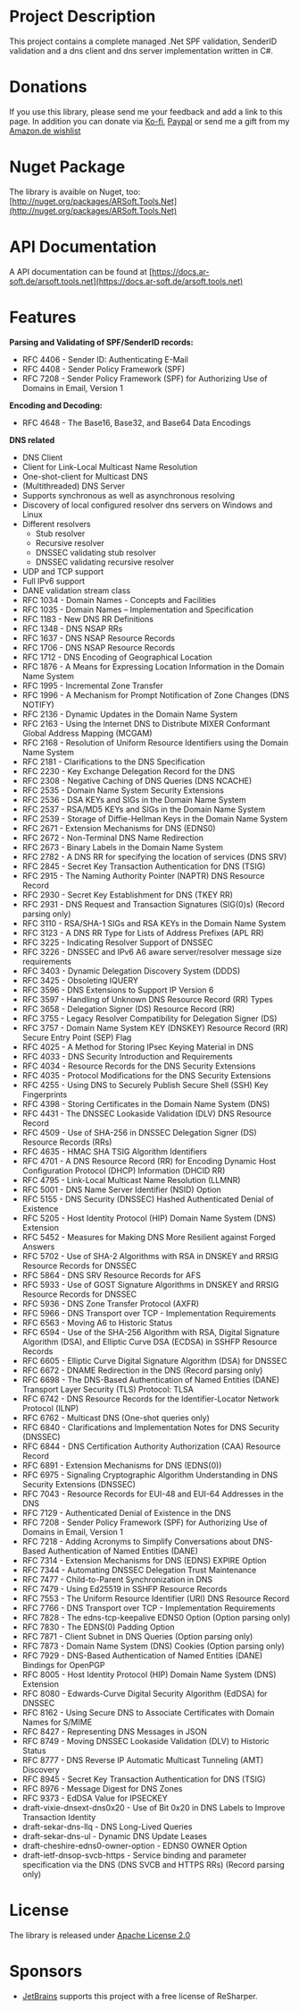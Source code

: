 # Project Description
This project contains a complete managed .Net SPF validation, SenderID validation and a dns client and dns server implementation written in C#.

# Donations
If you use this library, please send me your feedback and add a link to this page.
In addition you can donate via [Ko-fi](https://ko-fi.com/alexreinert), [Paypal](https://www.paypal.com/donate/?cmd=_s-xclick&hosted_button_id=4PW43VJ2DZ7R2) or send me a gift from my [Amazon.de wishlist](https://www.amazon.de/gp/registry/wishlist/3NNUQIQO20AAP/ref=nav_wishlist_lists_1)

# Nuget Package
The library is avaible on Nuget, too: [http://nuget.org/packages/ARSoft.Tools.Net](http://nuget.org/packages/ARSoft.Tools.Net)

# API Documentation
A API documentation can be found at [https://docs.ar-soft.de/arsoft.tools.net](https://docs.ar-soft.de/arsoft.tools.net)

# Features
**Parsing and Validating of SPF/SenderID records:**
* RFC 4406 - Sender ID: Authenticating E-Mail
* RFC 4408 - Sender Policy Framework (SPF)
* RFC 7208 - Sender Policy Framework (SPF) for Authorizing Use of Domains in Email, Version 1

**Encoding and Decoding:**
* RFC 4648 - The Base16, Base32, and Base64 Data Encodings

**DNS related**
* DNS Client
* Client for Link-Local Multicast Name Resolution
* One-shot-client for Multicast DNS
* (Multithreaded) DNS Server
* Supports synchronous as well as asynchronous resolving
* Discovery of local configured resolver dns servers on Windows and Linux    
* Different resolvers
	* Stub resolver
	* Recursive resolver
	* DNSSEC validating stub resolver
	* DNSSEC validating recursive resolver
* UDP and TCP support
* Full IPv6 support
* DANE validation stream class
* RFC 1034 - Domain Names - Concepts and Facilities
* RFC 1035 - Domain Names – Implementation and Specification
* RFC 1183 - New DNS RR Definitions
* RFC 1348 - DNS NSAP RRs
* RFC 1637 - DNS NSAP Resource Records
* RFC 1706 - DNS NSAP Resource Records
* RFC 1712 - DNS Encoding of Geographical Location
* RFC 1876 - A Means for Expressing Location Information in the Domain Name System
* RFC 1995 - Incremental Zone Transfer
* RFC 1996 - A Mechanism for Prompt Notification of Zone Changes (DNS NOTIFY)
* RFC 2136 - Dynamic Updates in the Domain Name System
* RFC 2163 - Using the Internet DNS to Distribute MIXER Conformant Global Address Mapping (MCGAM)
* RFC 2168 - Resolution of Uniform Resource Identifiers using the Domain Name System
* RFC 2181 - Clarifications to the DNS Specification
* RFC 2230 - Key Exchange Delegation Record for the DNS
* RFC 2308 - Negative Caching of DNS Queries (DNS NCACHE)
* RFC 2535 - Domain Name System Security Extensions
* RFC 2536 - DSA KEYs and SIGs in the Domain Name System
* RFC 2537 - RSA/MD5 KEYs and SIGs in the Domain Name System
* RFC 2539 - Storage of Diffie-Hellman Keys in the Domain Name System
* RFC 2671 - Extension Mechanisms for DNS (EDNS0)
* RFC 2672 - Non-Terminal DNS Name Redirection
* RFC 2673 - Binary Labels in the Domain Name System
* RFC 2782 - A DNS RR for specifying the location of services (DNS SRV)
* RFC 2845 - Secret Key Transaction Authentication for DNS (TSIG)
* RFC 2915 - The Naming Authority Pointer (NAPTR) DNS Resource Record
* RFC 2930 - Secret Key Establishment for DNS (TKEY RR)
* RFC 2931 - DNS Request and Transaction Signatures (SIG(0)s) (Record parsing only)
* RFC 3110 - RSA/SHA-1 SIGs and RSA KEYs in the Domain Name System
* RFC 3123 - A DNS RR Type for Lists of Address Prefixes (APL RR)
* RFC 3225 - Indicating Resolver Support of DNSSEC
* RFC 3226 - DNSSEC and IPv6 A6 aware server/resolver message size requirements
* RFC 3403 - Dynamic Delegation Discovery System (DDDS)
* RFC 3425 - Obsoleting IQUERY
* RFC 3596 - DNS Extensions to Support IP Version 6
* RFC 3597 - Handling of Unknown DNS Resource Record (RR) Types
* RFC 3658 - Delegation Signer (DS) Resource Record (RR)
* RFC 3755 - Legacy Resolver Compatibility for Delegation Signer (DS)
* RFC 3757 - Domain Name System KEY (DNSKEY) Resource Record (RR) Secure Entry Point (SEP) Flag
* RFC 4025 - A Method for Storing IPsec Keying Material in DNS
* RFC 4033 - DNS Security Introduction and Requirements
* RFC 4034 - Resource Records for the DNS Security Extensions
* RFC 4035 - Protocol Modifications for the DNS Security Extensions
* RFC 4255 - Using DNS to Securely Publish Secure Shell (SSH) Key Fingerprints
* RFC 4398 - Storing Certificates in the Domain Name System (DNS)
* RFC 4431 - The DNSSEC Lookaside Validation (DLV) DNS Resource Record
* RFC 4509 - Use of SHA-256 in DNSSEC Delegation Signer (DS) Resource Records (RRs)
* RFC 4635 - HMAC SHA TSIG Algorithm Identifiers
* RFC 4701 - A DNS Resource Record (RR) for Encoding Dynamic Host Configuration Protocol (DHCP) Information (DHCID RR)
* RFC 4795 - Link-Local Multicast Name Resolution (LLMNR)
* RFC 5001 - DNS Name Server Identifier (NSID) Option
* RFC 5155 - DNS Security (DNSSEC) Hashed Authenticated Denial of Existence
* RFC 5205 - Host Identity Protocol (HIP) Domain Name System (DNS) Extension
* RFC 5452 - Measures for Making DNS More Resilient against Forged Answers
* RFC 5702 - Use of SHA-2 Algorithms with RSA in DNSKEY and RRSIG Resource Records for DNSSEC
* RFC 5864 - DNS SRV Resource Records for AFS
* RFC 5933 - Use of GOST Signature Algorithms in DNSKEY and RRSIG Resource Records for DNSSEC
* RFC 5936 - DNS Zone Transfer Protocol (AXFR)
* RFC 5966 - DNS Transport over TCP - Implementation Requirements
* RFC 6563 - Moving A6 to Historic Status
* RFC 6594 - Use of the SHA-256 Algorithm with RSA, Digital Signature Algorithm (DSA), and Elliptic Curve DSA (ECDSA) in SSHFP Resource Records
* RFC 6605 - Elliptic Curve Digital Signature Algorithm (DSA) for DNSSEC
* RFC 6672 - DNAME Redirection in the DNS (Record parsing only)
* RFC 6698 - The DNS-Based Authentication of Named Entities (DANE) Transport Layer Security (TLS) Protocol: TLSA
* RFC 6742 - DNS Resource Records for the Identifier-Locator Network Protocol (ILNP)
* RFC 6762 - Multicast DNS (One-shot queries only)
* RFC 6840 - Clarifications and Implementation Notes for DNS Security (DNSSEC)
* RFC 6844 - DNS Certification Authority Authorization (CAA) Resource Record
* RFC 6891 - Extension Mechanisms for DNS (EDNS(0))
* RFC 6975 - Signaling Cryptographic Algorithm Understanding in DNS Security Extensions (DNSSEC)
* RFC 7043 - Resource Records for EUI-48 and EUI-64 Addresses in the DNS
* RFC 7129 - Authenticated Denial of Existence in the DNS
* RFC 7208 - Sender Policy Framework (SPF) for Authorizing Use of Domains in Email, Version 1
* RFC 7218 - Adding Acronyms to Simplify Conversations about DNS-Based Authentication of Named Entities (DANE)
* RFC 7314 - Extension Mechanisms for DNS (EDNS) EXPIRE Option
* RFC 7344 - Automating DNSSEC Delegation Trust Maintenance
* RFC 7477 - Child-to-Parent Synchronization in DNS
* RFC 7479 - Using Ed25519 in SSHFP Resource Records
* RFC 7553 - The Uniform Resource Identifier (URI) DNS Resource Record
* RFC 7766 - DNS Transport over TCP - Implementation Requirements
* RFC 7828 - The edns-tcp-keepalive EDNS0 Option (Option parsing only)
* RFC 7830 - The EDNS(0) Padding Option
* RFC 7871 - Client Subnet in DNS Queries (Option parsing only)
* RFC 7873 - Domain Name System (DNS) Cookies (Option parsing only)
* RFC 7929 - DNS-Based Authentication of Named Entities (DANE) Bindings for OpenPGP
* RFC 8005 - Host Identity Protocol (HIP) Domain Name System (DNS) Extension
* RFC 8080 - Edwards-Curve Digital Security Algorithm (EdDSA) for DNSSEC
* RFC 8162 - Using Secure DNS to Associate Certificates with Domain Names for S/MIME
* RFC 8427 - Representing DNS Messages in JSON
* RFC 8749 - Moving DNSSEC Lookaside Validation (DLV) to Historic Status
* RFC 8777 - DNS Reverse IP Automatic Multicast Tunneling (AMT) Discovery
* RFC 8945 - Secret Key Transaction Authentication for DNS (TSIG)
* RFC 8976 - Message Digest for DNS Zones
* RFC 9373 - EdDSA Value for IPSECKEY
* draft-vixie-dnsext-dns0x20 - Use of Bit 0x20 in DNS Labels to Improve Transaction Identity
* draft-sekar-dns-llq - DNS Long-Lived Queries
* draft-sekar-dns-ul - Dynamic DNS Update Leases
* draft-cheshire-edns0-owner-option - EDNS0 OWNER Option
* draft-ietf-dnsop-svcb-https - Service binding and parameter specification via the DNS (DNS SVCB and HTTPS RRs) (Record parsing only)

# License
The library is released under [Apache License 2.0](https://github.com/alexreinert/ARSoft.Tools.Net/blob/master/LICENSE)

# Sponsors
* [JetBrains](https://www.jetbrains.com/) supports this project with a free license of ReSharper.
